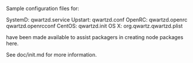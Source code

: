 Sample configuration files for:

SystemD: qwartzd.service
Upstart: qwartzd.conf
OpenRC:  qwartzd.openrc
         qwartzd.openrcconf
CentOS:  qwartzd.init
OS X:    org.qwartz.qwartzd.plist

have been made available to assist packagers in creating node packages here.

See doc/init.md for more information.

